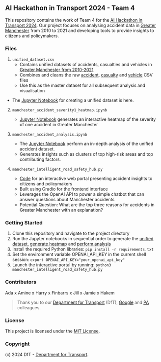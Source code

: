 ## AI Hackathon in Transport 2024 - Team 4 

This repository contains the work of Team 4 for the [AI Hackathon in Transport 2024](https://rsvp.withgoogle.com/events/dft-ai-hackathon-2024). Our project focuses on analysing accident data in [Greater Manchester](https://en.wikipedia.org/wiki/Greater_Manchester) from 2010 to 2021 and developing tools to provide insights to citizens and policymakers.

### Files

1. `unified_dataset.csv` 
   - Contains unified datasets of accidents, casualties and vehicles in [Greater Manchester from 2010-2021](https://www.data.gov.uk/dataset/25170a92-0736-4090-baea-bf6add82d118/gm-road-casualty-accidents-full-stats19-data)
   - Combines and cleans the raw [accident](https://odata.tfgm.com/opendata/downloads/STATS19AccDataJan2010Dec2021forGMServers.csv), [casualty](https://odata.tfgm.com/opendata/downloads/STATS19CasDataJan2010Dec2021forGMServers.csv) and [vehicle](https://odata.tfgm.com/opendata/downloads/STATS19VehDataJan2010Dec2021forGMServers.csv) CSV files 
   - Use this as the master dataset for all subsequent analysis and visualisation
- The [Jupyter Notebook](./manchester_accident_create_unified_dataset.ipynb) for creating a unified dataset is here.

2. `manchester_accident_severity1_heatmap.ipynb`
   - [Jupyter Notebook](./manchester_accident_severity1_heatmap.ipynb) generates an interactive heatmap of the severity of one accident in Greater Manchester

3. `manchester_accident_analysis.ipynb`  
   - The [Jupyter Notebook](./manchester_accident_analysis.ipynb) perform an in-depth analysis of the unified accident dataset.
   - Generates insights such as clusters of top high-risk areas and top contributing factors.
  
4. `manchester_intelligent_road_safety_hub.py`
   - [Code](./manchester_intelligent_road_safety_hub.py) for an interactive web portal presenting accident insights to citizens and policymakers
   - Built using Gradio for the frontend interface 
   - Leverages the OpenAI API to power a simple chatbot that can answer questions about Manchester accidents
   - Potential Question: What are the top three reasons for accidents in Greater Manchester with an explanation?

### Getting Started

1. Clone this repository and navigate to the project directory
2. Run the Jupyter notebooks in sequential order to generate the [unified dataset](manchester_accident_create_unified_dataset.ipynb), [generate heatmap](manchester_accident_severity1_heatmap.ipynb) and [perform analysis](manchester_accident_analysis.ipynb)
3. Install the required Python libraries: `pip install -r requirements.txt`
4. Set the environment variable OPENAI_API_KEY in the current shell session: `export OPENAI_API_KEY="your_openai_api_key"`
5. Launch the interactive portal by running: `python3 manchester_intelligent_road_safety_hub.py`

### Contributors

Ada x Amine x Harry x Finbarrs x Jill x Jamie x Hakem

> Thank you to our [Department for Transport](https://www.gov.uk/government/organisations/department-for-transport) (DfT), [Google](https://about.google/google-in-uk/) and [PA](https://www.paconsulting.com/) colleagues.

### License

This project is licensed under the [MIT License](./LICENSE).

### Copyright

(c) 2024 DfT - [Department for Transport](https://www.gov.uk/government/organisations/department-for-transport).
